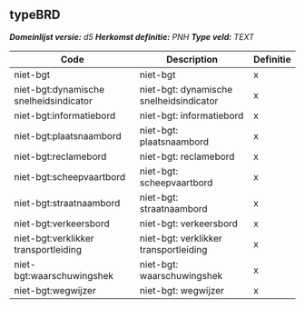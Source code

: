 ﻿## typeBRD

*__Domeinlijst versie:__ d5*
*__Herkomst definitie:__ PNH*
*__Type veld:__ TEXT*

|__Code__ |__Description__ |__Definitie__	|
|	---	|	---	|   ---	| 
| niet-bgt | niet-bgt | x |
| niet-bgt:dynamische snelheidsindicator | niet-bgt: dynamische snelheidsindicator | x |
| niet-bgt:informatiebord | niet-bgt: informatiebord | x |
| niet-bgt:plaatsnaambord | niet-bgt: plaatsnaambord | x |
| niet-bgt:reclamebord | niet-bgt: reclamebord | x |
| niet-bgt:scheepvaartbord | niet-bgt: scheepvaartbord | x |
| niet-bgt:straatnaambord | niet-bgt: straatnaambord | x |
| niet-bgt:verkeersbord | niet-bgt: verkeersbord | x |
| niet-bgt:verklikker transportleiding | niet-bgt: verklikker transportleiding | x |
| niet-bgt:waarschuwingshek | niet-bgt: waarschuwingshek | x |
| niet-bgt:wegwijzer | niet-bgt: wegwijzer | x |
